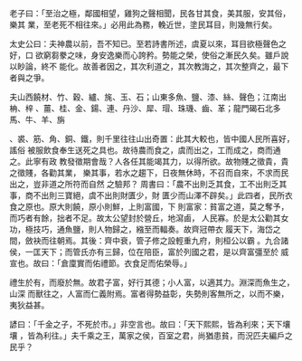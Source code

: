老子曰：「至治之極，鄰國相望，雞狗之聲相聞，民各甘其食，美其服，安其俗，樂其
業，至老死不相往來。」必用此為務，輓近世，塗民耳目，則幾無行矣。

太史公曰：夫神農以前，吾不知已。至若詩書所述，虞夏以來，耳目欲極聲色之好，口
欲窮芻豢之味，身安逸樂而心誇矜。勢能之榮，使俗之漸民久矣。雖戶說以眇論，終不
能化。故善者因之，其次利道之，其次教誨之，其次整齊之，最下者與之爭。

夫山西饒材、竹、穀、纑、旄、玉、石；山東多魚、鹽、漆、絲、聲色；江南出柟、梓
、薑、桂、金、鍚、連、丹沙、犀、瑁、珠璣、齒、革；龍門碣石北多馬、牛、羊、旃

、裘、筋、角、銅、鐵，則千里往往山出奇置：此其大較也，皆中國人民所喜好，謠俗
被服飲食奉生送死之具也。故待農而食之，虞而出之，工而成之，商而通之。此寧有政
教發徵期會哉？人各任其能竭其力，以得所欲。故物賤之徵貴，貴之徵賤，各勸其業，
樂其事，若水之趨下，日夜無休時，不召而自來，不求而民出之，豈非道之所符而自然
之驗邦？
周書曰：「農不出則乏其食，工不出則乏其事，商不出則三寶絕，虞不出則財匱少，財
匱少而山澤不辟矣。」此四者，民所衣食之原也。原大則饒，原小則鮮，上則富國，下
則富家：貧富之道，莫之奪予，而巧者有餘，拙者不足。故太公望封於營丘，地瀉鹵，
人民寡。於是太公勸其女功，極技巧，通魚鹽，則人物歸之，繈至而輻奏。故齊冠帶衣
履天下，海岱之間，斂袂而往朝焉。其後：齊中衰，管子修之設輕重九府，則桓公以霸
。九合諸侯，一匡天下；而管氏亦有三歸，位在陪臣，富於列國之君，是以齊富彊至於
威宣也。故曰：「倉廩實而佑禮節。衣食足而佑榮辱。」

禮生於有，而廢於無。故君子富，好行其德；小人富，以適其力。淵深而魚生之，山深
而獸往之，人富而仁義附焉。富者得勢益彰，失勢則客無所之，以而不樂，夷狄益甚。

諺曰：「千金之子，不死於市。」非空言也。故曰：「天下熙熙，皆為利來；天下壤壤
，皆為利往。」夫千乘之王，萬家之侯，百室之君，尚猶患貧，而況匹夫編戶之民乎？

